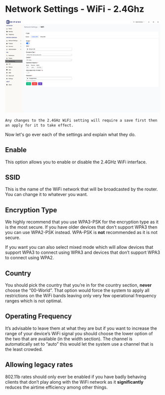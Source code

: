 # Network Settings - WiFi - 2.4Ghz

<a data-fancybox data-src="./img/3.gif" data-caption="Network Settings - WiFi - 2.4Ghz">
  <img src="./img/3.gif" />
</a>

```admonish note
Any changes to the 2.4GHz WiFi setting will require a save first then an apply for it to take effect.
```

Now let's go ever each of the settings and explain what they do.

## Enable

This option allows you to enable or disable the 2.4GHz WiFi interface.

## SSID

This is the name of the WiFi network that will be broadcasted by the router. You can change it to whatever you want.

## Encryption Type

We highly recommend that you use WPA3-PSK for the encryption type as it is the most secure. If you have older devices that don’t support WPA3 then you can use WPA2-PSK instead. WPA-PSK is **not** recommended as it is not secure.

If you want you can also select mixed mode which will allow devices that support WPA3 to connect using WPA3 and devices that don’t support WPA3 to connect using WPA2.

## Country

You should pick the country that you’re in for the country section, <b>never</b> choose the “00-World”. That option would force the system to apply all restrictions on the WiFi bands leaving only very few operational frequency ranges which is not optimal.

## Operating Frequency

It’s advisable to leave them at what they are but if you want to increase the range of your device’s WiFi signal you should choose the lower option of the two that are available (in the width section). The channel is automatically set to “auto” this would let the system use a channel that is the least crowded.

## Allowing legacy rates

802.11b rates should only ever be enabled if you have badly behaving clients that don’t play along with the WiFi network as it <b>significantly</b> reduces the airtime efficiency among other things.